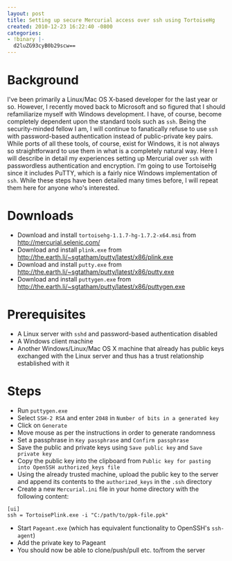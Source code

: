 ```yaml
---
layout: post
title: Setting up secure Mercurial access over ssh using TortoiseHg
created: 2010-12-23 16:22:40 -0800
categories:
- !binary |-
  d2luZG93cyB0b29scw==
---
```

# Background

I've been primarily a Linux/Mac OS X-based developer for the last year or so. However, I recently moved back to Microsoft and so figured that I should refamiliarize myself with Windows development. I have, of course, become completely dependent upon the standard tools such as `ssh`. Being the security-minded fellow I am, I will continue to fanatically refuse to use `ssh` with password-based authentication instead of public-private key pairs. While ports of all these tools, of course, exist for Windows, it is not always so straightforward to use them in what is a completely natural way. Here I will describe in detail my experiences setting up Mercurial over `ssh` with passwordless authentication and encryption. I'm going to use TortoiseHg since it includes PuTTY, which is a fairly nice Windows implementation of `ssh`. While these steps have been detailed many times before, I will repeat them here for anyone who's interested.

# Downloads

* Download and install `tortoisehg-1.1.7-hg-1.7.2-x64.msi` from http://mercurial.selenic.com/
* Download and install `plink.exe` from http://the.earth.li/~sgtatham/putty/latest/x86/plink.exe
* Download and install `putty.exe` from http://the.earth.li/~sgtatham/putty/latest/x86/putty.exe
* Download and install `puttygen.exe` from http://the.earth.li/~sgtatham/putty/latest/x86/puttygen.exe

# Prerequisites

* A Linux server with `sshd` and password-based authentication disabled
* A Windows client machine
* Another Windows/Linux/Mac OS X machine that already has public keys exchanged with the Linux server and thus has a trust relationship established with it

# Steps

* Run `puttygen.exe`
* Select `SSH-2 RSA` and enter `2048` in `Number of bits in a generated key`
* Click on `Generate`
* Move mouse as per the instructions in order to generate randomness
* Set a passphrase in `Key passphrase` and `Confirm passphrase`
* Save the public and private keys using `Save public key` and `Save private key`
* Copy the public key into the clipboard from `Public key for pasting into OpenSSH authorized_keys file`
* Using the already trusted machine, upload the public key to the server and append its contents to the `authorized_keys` in the `.ssh` directory
* Create a new `Mercurial.ini` file in your home directory with the following content:

```
[ui]
ssh = TortoisePlink.exe -i "C:/path/to/ppk-file.ppk"
```

* Start `Pageant.exe` (which has equivalent functionality to OpenSSH's `ssh-agent`)
* Add the private key to Pageant
* You should now be able to clone/push/pull etc. to/from the server

